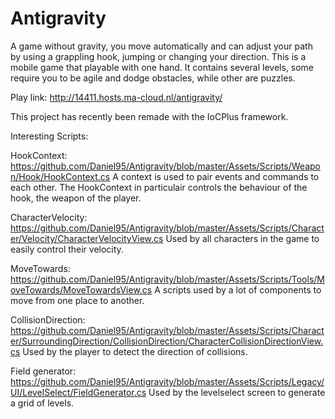 # Antigravity
A game without gravity, you move automatically and can adjust your path by using a grappling hook, jumping or changing your direction.
This is a mobile game that playable with one hand. It contains several levels, some require you to be agile and dodge obstacles, while other are puzzles.

Play link: http://14411.hosts.ma-cloud.nl/antigravity/

This project has recently been remade with the IoCPlus framework.

Interesting Scripts:

HookContext: https://github.com/Daniel95/Antigravity/blob/master/Assets/Scripts/Weapon/Hook/HookContext.cs
A context is used to pair events and commands to each other.
The HookContext in particulair controls the behaviour of the hook, the weapon of the player.

CharacterVelocity: https://github.com/Daniel95/Antigravity/blob/master/Assets/Scripts/Character/Velocity/CharacterVelocityView.cs
Used by all characters in the game to easily control their velocity.

MoveTowards: https://github.com/Daniel95/Antigravity/blob/master/Assets/Scripts/Tools/MoveTowards/MoveTowardsView.cs
A scripts used by a lot of components to move from one place to another.

CollisionDirection: https://github.com/Daniel95/Antigravity/blob/master/Assets/Scripts/Character/SurroundingDirection/CollisionDirection/CharacterCollisionDirectionView.cs
Used by the player to detect the direction of collisions.

Field generator: https://github.com/Daniel95/Antigravity/blob/master/Assets/Scripts/Legacy/UI/LevelSelect/FieldGenerator.cs
Used by the levelselect screen to generate a grid of levels.